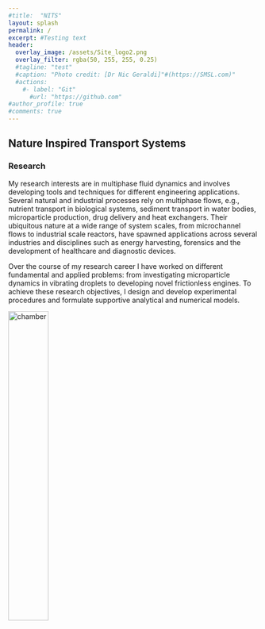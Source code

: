 ```yaml
---
#title:  "NITS"
layout: splash
permalink: /
excerpt: #Testing text
header:
  overlay_image: /assets/Site_logo2.png
  overlay_filter: rgba(50, 255, 255, 0.25)
  #tagline: "test"
  #caption: "Photo credit: [Dr Nic Geraldi]"#(https://SMSL.com)"
  #actions:
    #- label: "Git"
      #url: "https://github.com"  
#author_profile: true
#comments: true
---
```

## Nature Inspired Transport Systems

### Research

My research interests are in multiphase fluid dynamics and involves developing tools and techniques for different engineering applications. Several natural and industrial processes rely on multiphase flows, e.g., nutrient transport in biological systems, sediment transport in water bodies, microparticle production, drug delivery and heat exchangers. Their ubiquitous nature at a wide range of system scales, from microchannel flows to industrial scale reactors, have spawned applications across several industries and disciplines such as energy harvesting, forensics and the development of healthcare and diagnostic devices.

Over the course of my research career I have worked on different fundamental and applied problems: from investigating microparticle dynamics in vibrating droplets to developing novel frictionless engines. To achieve these research objectives, I design and develop experimental procedures and formulate supportive analytical and numerical models.

<img src="{{ site.url }}{{ site.baseurl }}/assets/researchims/res_int.png" alt="chamber" width="40%">
